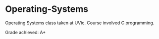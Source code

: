 # Operating-Systems

Operating Systems class taken at UVic. Course involved C programming.

Grade achieved: A+
